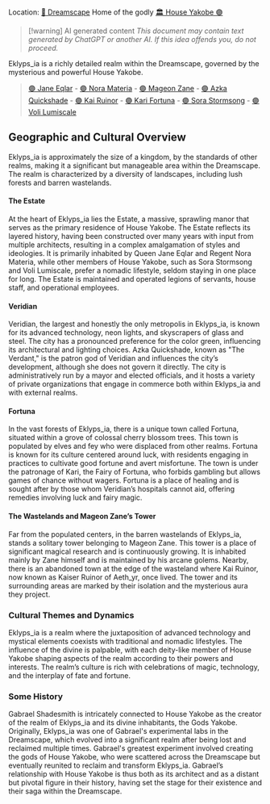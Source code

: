 Location: [🌌 Dreamscape](🌌%20Dreamscape.md)
Home of the godly [🏛 House Yakobe 🟣](🏛%20House%20Yakobe%20🟣.md)

> [!warning] AI generated content
> *This document may contain text generated by ChatGPT or another AI. If this idea offends you, do not proceed.*

Eklyps_ia is a richly detailed realm within the Dreamscape, governed by the mysterious and powerful House Yakobe.

> [🟣 Jane Eqlar](🟣%20Jane%20Eqlar.md) - [🟣 Nora Materia](🟣%20Nora%20Materia.md) - [🟣 Mageon Zane](🟣%20Mageon%20Zane.md) - [🟣 Azka Quickshade](🟣%20Azka%20Quickshade.md) - [🟣 Kai Ruinor](🟣%20Kai%20Ruinor.md) - [🟣 Kari Fortuna](🟣%20Kari%20Fortuna.md) - [🟣 Sora Stormsong](🟣%20Sora%20Stormsong.md) - [🟣 Voli Lumiscale](🟣%20Voli%20Lumiscale.md)

## Geographic and Cultural Overview

Eklyps_ia is approximately the size of a kingdom, by the standards of other realms, making it a significant but manageable area within the Dreamscape. The realm is characterized by a diversity of landscapes, including lush forests and barren wastelands.

#### The Estate

At the heart of Eklyps_ia lies the Estate, a massive, sprawling manor that serves as the primary residence of House Yakobe. The Estate reflects its layered history, having been constructed over many years with input from multiple architects, resulting in a complex amalgamation of styles and ideologies. It is primarily inhabited by Queen Jane Eqlar and Regent Nora Materia, while other members of House Yakobe, such as Sora Stormsong and Voli Lumiscale, prefer a nomadic lifestyle, seldom staying in one place for long. The Estate is maintained and operated legions of servants, house staff, and operational employees.

#### Veridian

Veridian, the largest and honestly the only metropolis in Eklyps_ia, is known for its advanced technology, neon lights, and skyscrapers of glass and steel. The city has a pronounced preference for the color green, influencing its architectural and lighting choices. Azka Quickshade, known as "The Verdant," is the patron god of Veridian and influences the city’s development, although she does not govern it directly. The city is administratively run by a mayor and elected officials, and it hosts a variety of private organizations that engage in commerce both within Eklyps_ia and with external realms.

#### Fortuna

In the vast forests of Eklyps_ia, there is a unique town called Fortuna, situated within a grove of colossal cherry blossom trees. This town is populated by elves and fey who were displaced from other realms. Fortuna is known for its culture centered around luck, with residents engaging in practices to cultivate good fortune and avert misfortune. The town is under the patronage of Kari, the Fairy of Fortuna, who forbids gambling but allows games of chance without wagers. Fortuna is a place of healing and is sought after by those whom Veridian’s hospitals cannot aid, offering remedies involving luck and fairy magic.

#### The Wastelands and Mageon Zane’s Tower

Far from the populated centers, in the barren wastelands of Eklyps_ia, stands a solitary tower belonging to Mageon Zane. This tower is a place of significant magical research and is continuously growing. It is inhabited mainly by Zane himself and is maintained by his arcane golems. Nearby, there is an abandoned town at the edge of the wasteland where Kai Ruinor, now known as Kaiser Ruinor of Aeth_yr, once lived. The tower and its surrounding areas are marked by their isolation and the mysterious aura they project.

### Cultural Themes and Dynamics

Eklyps_ia is a realm where the juxtaposition of advanced technology and mystical elements coexists with traditional and nomadic lifestyles. The influence of the divine is palpable, with each deity-like member of House Yakobe shaping aspects of the realm according to their powers and interests. The realm’s culture is rich with celebrations of magic, technology, and the interplay of fate and fortune.

### Some History

Gabrael Shadesmith is intricately connected to House Yakobe as the creator of the realm of Eklyps_ia and its divine inhabitants, the Gods Yakobe. Originally, Eklyps_ia was one of Gabrael's experimental labs in the Dreamscape, which evolved into a significant realm after being lost and reclaimed multiple times. Gabrael's greatest experiment involved creating the gods of House Yakobe, who were scattered across the Dreamscape but eventually reunited to reclaim and transform Eklyps_ia. Gabrael’s relationship with House Yakobe is thus both as its architect and as a distant but pivotal figure in their history, having set the stage for their existence and their saga within the Dreamscape.